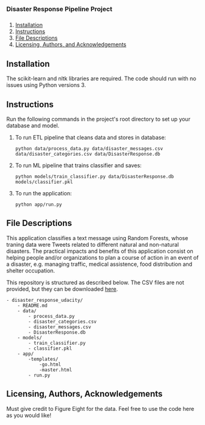 ##
### Disaster Response Pipeline Project
###

1. [Installation](#installation)
2. [Instructions](#instructions)
3. [File Descriptions](#files)
4. [Licensing, Authors, and Acknowledgements](#licensing)

## Installation

The scikit-learn and nltk libraries are required. The code should run with no issues using Python versions 3.

## Instructions

Run the following commands in the project's root directory to set up your database and model. 

1. To run ETL pipeline that cleans data and stores in database:

	`python data/process_data.py data/disaster_messages.csv data/disaster_categories.csv data/DisasterResponse.db`

2. To run ML pipeline that trains classifier and saves:

	`python models/train_classifier.py data/DisasterResponse.db models/classifier.pkl`

3. To run the application: 
	
	`python app/run.py`

## File Descriptions

This application classifies a text message using Random Forests, whose traning data were Tweets related to different natural and non-natural disasters. The practical impacts and benefits of this application consist on helping people and/or organizations to plan a course of action in an event of a disaster, e.g. managing traffic, medical assistence, food distribution and shelter occupation.

This repository is structured as described below. The CSV files are not provided, but they can be downloaded [here](https://learn.udacity.com/nanodegrees/nd025/parts/cd0018/lessons/c5de7207-8fdb-4cd1-b700-b2d7ce292c26/concepts/c6d64c4f-5877-4eab-815b-e1c6495b0201).

	- disaster_response_udacity/
		- README.md
		- data/
			- process_data.py
			- disaster_categories.csv
			- disaster_messages.csv
			- DisasterResponse.db
		- models/
			- train_classifier.py
			- classifier.pkl
		- app/
			-templates/
				-go.html
				-master.html
			- run.py
 
## Licensing, Authors, Acknowledgements

Must give credit to Figure Eight for the data. Feel free to use the code here as you would like!


